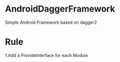 # AndroidDaggerFramework
Simple Android Framework based on dagger2

# Rule
1.Add a ProvideInterface for each Module